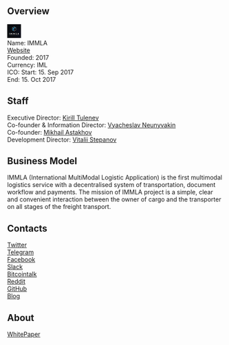 ## Overview
![logo](../projects/logo/immla.png)  
Name: IMMLA  
[Website](https://immla.io/)  
Founded: 2017  
Currency: IML  
ICO: Start: 15. Sep 2017  
End: 15. Oct 2017
## Staff
Executive Director: [Kirill Tulenev](../people/kirill_tulenev.md)   
Co-founder & Information Director: [Vyacheslav Neunyvakin](../people/vyacheslav_neunyvakin.md)   
Co-founder: [Mikhail Astakhov](../people/mikhail_astakhov.md)  
Development Director: [Vitalii Stepanov](../people/vitalii_stepanov.md)  
## Business Model
IMMLA (International MultiModal Logistic Application) is the first multimodal logistics service with a decentralised system of transportation, document workflow and payments. The mission of IMMLA project is a simple, clear and convenient interaction between the owner of cargo and the transporter on all stages of the freight transport.
## Contacts  
[Twitter](https://twitter.com/IMMLA_io)  
[Telegram](https://t.me/immlacommunity)  
[Facebook](https://www.facebook.com/immlaio)  
[Slack](https://immlateam.slack.com/?redir=%2Fmessages%2F%40slackbot)  
[Bitcointalk](https://bitcointalk.org/index.php?topic=2007562.0)  
[Reddit](https://www.reddit.com/user/-IMMLA-)  
[GitHub](https://github.com/IMMLA)  
[Blog](https://medium.com/@IMMLA)  
## About  
[WhitePaper](https://immla.io/IMMLA_WP.pdf) 
